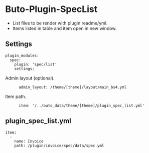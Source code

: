 # Buto-Plugin-SpecList
- List files to be render with plugin readme/yml.
- Items listed in table and item open in new window.

## Settings
```
plugin_modules:
  spec:
    plugin: 'spec/list'
    settings:
```
Admin layout (optional).
```
      admin_layout: /theme/[theme]/layout/main_bs4.yml
```
Item path.
```
      item: '/../buto_data/theme/[theme]/plugin_spec_list.yml'
```

## plugin_spec_list.yml
```
item:
  -
    name: Invoice
    path: /plugin/invoice/spec/data/spec.yml 
```
